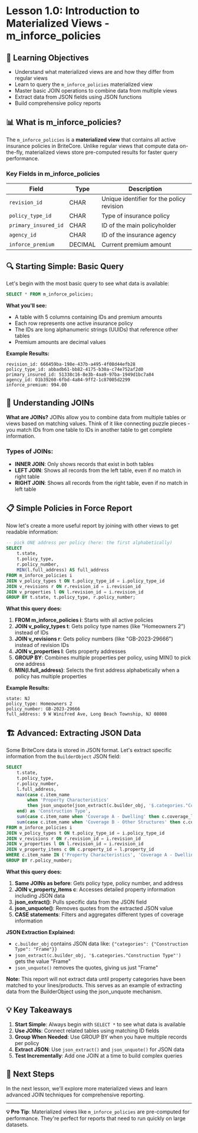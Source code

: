 # Lesson 1.0: Introduction to Materialized Views - m_inforce_policies

## 🎯 Learning Objectives
- Understand what materialized views are and how they differ from regular views
- Learn to query the `m_inforce_policies` materialized view
- Master basic JOIN operations to combine data from multiple views
- Extract data from JSON fields using JSON functions
- Build comprehensive policy reports

## 📊 What is m_inforce_policies?

The `m_inforce_policies` is a **materialized view** that contains all active insurance policies in BriteCore. Unlike regular views that compute data on-the-fly, materialized views store pre-computed results for faster query performance.

### Key Fields in m_inforce_policies

| Field | Type | Description |
|-------|------|-------------|
| `revision_id` | CHAR | Unique identifier for the policy revision |
| `policy_type_id` | CHAR | Type of insurance policy |
| `primary_insured_id` | CHAR | ID of the main policyholder |
| `agency_id` | CHAR | ID of the insurance agency |
| `inforce_premium` | DECIMAL | Current premium amount |

## 🔍 Starting Simple: Basic Query

Let's begin with the most basic query to see what data is available:

```sql
SELECT * FROM m_inforce_policies;
```

**What you'll see:**
- A table with 5 columns containing IDs and premium amounts
- Each row represents one active insurance policy
- The IDs are long alphanumeric strings (UUIDs) that reference other tables
- Premium amounts are decimal values

**Example Results:**
```
revision_id: 666459ba-198e-437b-a495-4f08d44efb28
policy_type_id: abbadb61-bb82-4175-b30a-c74e752af2d0
primary_insured_id: 51338c16-8e3b-4aa9-97ba-1949d1bc7a84
agency_id: 01b39260-6fbd-4a84-9ff2-1c87005d2299
inforce_premium: 994.00
```

## 🔗 Understanding JOINs

**What are JOINs?**
JOINs allow you to combine data from multiple tables or views based on matching values. Think of it like connecting puzzle pieces - you match IDs from one table to IDs in another table to get complete information.

### Types of JOINs:
- **INNER JOIN**: Only shows records that exist in both tables
- **LEFT JOIN**: Shows all records from the left table, even if no match in right table
- **RIGHT JOIN**: Shows all records from the right table, even if no match in left table

## 📋 Simple Policies in Force Report

Now let's create a more useful report by joining with other views to get readable information:

```sql
-- pick ONE address per policy (here: the first alphabetically)
SELECT 
    t.state,
    t.policy_type,
    r.policy_number,
    MIN(l.full_address) AS full_address
FROM m_inforce_policies i
JOIN v_policy_types t ON t.policy_type_id = i.policy_type_id
JOIN v_revisions r ON r.revision_id = i.revision_id
JOIN v_properties l ON l.revision_id = i.revision_id
GROUP BY t.state, t.policy_type, r.policy_number;
```

**What this query does:**
1. **FROM m_inforce_policies i**: Starts with all active policies
2. **JOIN v_policy_types t**: Gets policy type names (like "Homeowners 2") instead of IDs
3. **JOIN v_revisions r**: Gets policy numbers (like "GB-2023-29666") instead of revision IDs
4. **JOIN v_properties l**: Gets property addresses
5. **GROUP BY**: Combines multiple properties per policy, using MIN() to pick one address
6. **MIN(l.full_address)**: Selects the first address alphabetically when a policy has multiple properties

**Example Results:**
```
state: NJ
policy_type: Homeowners 2
policy_number: GB-2023-29666
full_address: 9 W Winifred Ave, Long Beach Township, NJ 08008
```

## 🏗️ Advanced: Extracting JSON Data

Some BriteCore data is stored in JSON format. Let's extract specific information from the `BuilderObject` JSON field:

```sql
SELECT 
    t.state,
    t.policy_type,
    r.policy_number,
    l.full_address,
    max(case c.item_name 
        when 'Property Characteristics' 
        then json_unquote(json_extract(c.builder_obj, '$.categories."Construction Type"'))
    end) as 'Construction Type',
    sum(case c.item_name when 'Coverage A - Dwelling' then c.coverage_limit end) as 'Cov A Limit',
    sum(case c.item_name when 'Coverage B - Other Structures' then c.coverage_limit end) as 'Cov B Lim'
FROM m_inforce_policies i
JOIN v_policy_types t ON t.policy_type_id = i.policy_type_id
JOIN v_revisions r ON r.revision_id = i.revision_id
JOIN v_properties l ON l.revision_id = i.revision_id
JOIN v_property_items c ON c.property_id = l.property_id
WHERE c.item_name IN ('Property Characteristics', 'Coverage A - Dwelling', 'Coverage B - Other Structures')
GROUP BY r.policy_number;
```

**What this query does:**
1. **Same JOINs as before**: Gets policy type, policy number, and address
2. **JOIN v_property_items c**: Accesses detailed property information including JSON data
3. **json_extract()**: Pulls specific data from the JSON field
4. **json_unquote()**: Removes quotes from the extracted JSON value
5. **CASE statements**: Filters and aggregates different types of coverage information

**JSON Extraction Explained:**
- `c.builder_obj` contains JSON data like: `{"categories": {"Construction Type": "Frame"}}`
- `json_extract(c.builder_obj, '$.categories."Construction Type"')` gets the value "Frame"
- `json_unquote()` removes the quotes, giving us just "Frame"

**Note:** This report will not extract data until property categories have been matched to your lines/products. This serves as an example of extracting data from the BuilderObject using the json_unquote mechanism.

## 💡 Key Takeaways

1. **Start Simple**: Always begin with `SELECT *` to see what data is available
2. **Use JOINs**: Connect related tables using matching ID fields
3. **Group When Needed**: Use GROUP BY when you have multiple records per policy
4. **Extract JSON**: Use `json_extract()` and `json_unquote()` for JSON data
5. **Test Incrementally**: Add one JOIN at a time to build complex queries

## 🔗 Next Steps

In the next lesson, we'll explore more materialized views and learn advanced JOIN techniques for comprehensive reporting.

---

**💡 Pro Tip**: Materialized views like `m_inforce_policies` are pre-computed for performance. They're perfect for reports that need to run quickly on large datasets. 